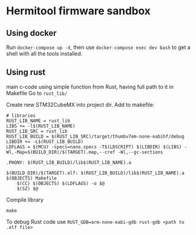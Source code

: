 # Hermitool firmware sandbox

## Using docker
Run `docker-compose up -d`, then use `docker-compose exec dev bash` to get a shell with all the tools installed.

## Using rust
main c-code using simple function from Rust, having full path to it in Makefile
Go to `rust_lib/`

Create new STM32CubeMX into project dir.
Add to makefile:

```
# libraries
RUST_LIB_NAME = rust_lib
LIBS += -l$(RUST_LIB_NAME) 
RUST_LIB_SRC = rust_lib
RUST_LIB_BUILD = $(RUST_LIB_SRC)/target/thumbv7em-none-eabihf/debug
LIBDIR += -L$(RUST_LIB_BUILD)
LDFLAGS = $(MCU) -specs=nano.specs -T$(LDSCRIPT) $(LIBDIR) $(LIBS) -Wl,-Map=$(BUILD_DIR)/$(TARGET).map,--cref -Wl,--gc-sections

.PHONY: $(RUST_LIB_BUILD)/lib$(RUST_LIB_NAME).a

$(BUILD_DIR)/$(TARGET).elf: $(RUST_LIB_BUILD)/lib$(RUST_LIB_NAME).a $(OBJECTS) Makefile
	$(CC) $(OBJECTS) $(LDFLAGS) -o $@
	$(SZ) $@
```

Compile library

`make`

To debug Rust code use 
`RUST_GDB=arm-none-eabi-gdb rust-gdb <path to .elf file>`
